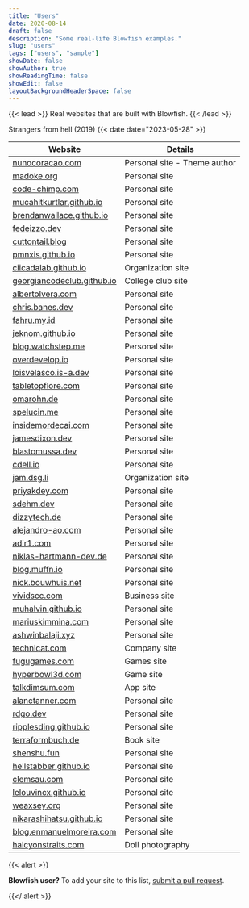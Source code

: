 ```yaml
---
title: "Users"
date: 2020-08-14
draft: false
description: "Some real-life Blowfish examples."
slug: "users"
tags: ["users", "sample"]
showDate: false
showAuthor: true
showReadingTime: false
showEdit: false
layoutBackgroundHeaderSpace: false
---
```

 


{{< lead >}}
Real websites that are built with Blowfish.
{{< /lead >}}

Strangers from hell (2019) {{< date date="2023-05-28" >}}


| Website                                                               | Details                      |
| --------------------------------------------------------------------- | ---------------------------- |
| [nunocoracao.com](https://nunocoracao.com)                            | Personal site - Theme author |
| [madoke.org](https://madoke.org/)                                     | Personal site                |
| [code-chimp.com](https://code-chimp.com)                              | Personal site                |
| [mucahitkurtlar.github.io](https://mucahitkurtlar.github.io)          | Personal site                |
| [brendanwallace.github.io](https://brendanwallace.github.io)          | Personal site                |
| [fedeizzo.dev](https://fedeizzo.dev)                                  | Personal site                |
| [cuttontail.blog](https://cuttontail.blog)                            | Personal site                |
| [pmnxis.github.io](https://pmnxis.github.io)                          | Personal site                |
| [ciicadalab.github.io](https://ciicadalab.github.io)                  | Organization site            |
| [georgiancodeclub.github.io](https://georgiancodeclub.github.io)      | College club site            |
| [albertolvera.com](https://albertolvera.com)                          | Personal site                |
| [chris.banes.dev](https://chris.banes.dev)                            | Personal site                |
| [fahru.my.id](https://www.fahru.my.id)                                | Personal site                |
| [jeknom.github.io](https://jeknom.github.io)                          | Personal site                |
| [blog.watchstep.me](https://blog.watchstep.me)                        | Personal site                |
| [overdevelop.io](https://overdevelop.io)                              | Personal site                |
| [loisvelasco.is-a.dev](https://loisvelasco.is-a.dev)                  | Personal site                |
| [tabletopflore.com](https://www.tabletopflore.com)                    | Personal site                |
| [omarohn.de](https://omarohn.de)                                      | Personal site                |
| [spelucin.me](https://spelucin.me)                                    | Personal site                |
| [insidemordecai.com](https://insidemordecai.com)                      | Personal site                |
| [jamesdixon.dev](https://jamesdixon.dev)                              | Personal site                |
| [blastomussa.dev](https://blastomussa.dev)                            | Personal site                |
| [cdell.io](https://cdell.io)                                          | Personal site                |
| [jam.dsg.li](https://jam.dsg.li)                                      | Organization site            |
| [priyakdey.com](https://priyakdey.com)                                | Personal site                |
| [sdehm.dev](https://sdehm.dev)                                        | Personal site                |
| [dizzytech.de](https://dizzytech.de)                                  | Personal site                |
| [alejandro-ao.com](https://alejandro-ao.com/)                         | Personal site                |
| [adir1.com](https://adir1.com/)                                       | Personal site                |
| [niklas-hartmann-dev.de](https://niklas-hartmann-dev.de/)             | Personal site                |
| [blog.muffn.io](https://blog.muffn.io/)                               | Personal site                |
| [nick.bouwhuis.net](https://nick.bouwhuis.net)                        | Personal site                |
| [vividscc.com](https://vividscc.com/)                                 | Business site                |
| [muhalvin.github.io](https://muhalvin.github.io/)                     | Personal site                |
| [mariuskimmina.com](https://mariuskimmina.com/)                       | Personal site                |
| [ashwinbalaji.xyz](https://ashwinbalaji.xyz/)                         | Personal site                |
| [technicat.com](https://technicat.com/)                               | Company site                 |
| [fugugames.com](https://fugugames.com/)                               | Games site                   |
| [hyperbowl3d.com](https://hyperbowl3d.com/)                           | Game site                    |
| [talkdimsum.com](https://talkdimsum.com/)                             | App site                     |
| [alanctanner.com](https://alanctanner.com/)                           | Personal site                |
| [rdgo.dev](https://rdgo.dev/)                                         | Personal site                |
| [ripplesding.github.io](https://ripplesding.github.io/)               | Personal site                |
| [terraformbuch.de](https://terraformbuch.de/)                         | Book site                    |
| [shenshu.fun](https://shenshu.fun/)                                   | Personal site                |
| [hellstabber.github.io](https://hellstabber.github.io/)               | Personal site                |
| [clemsau.com](https://clemsau.com/)                                   | Personal site                |
| [lelouvincx.github.io](https://lelouvincx.github.io/)                 | Personal site                |
| [weaxsey.org](https://weaxsey.org/)                                   | Personal site                |
| [nikarashihatsu.github.io](https://nikarashihatsu.github.io/)         | Personal site                |
| [blog.enmanuelmoreira.com](https://blog.enmanuelmoreira.com)          | Personal site                |
| [halcyonstraits.com](https://www.halcyonstraits.com/)                 | Doll photography             |


{{< alert >}}

**Blowfish user?** To add your site to this list, [submit a pull request](https://github.com/nunocoracao/blowfish/blob/main/exampleSite/content/users/index.md).

{{</ alert >}}
